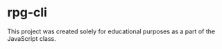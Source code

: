 # rpg-cli

This project was created solely for educational purposes as a part of the JavaScript class.
